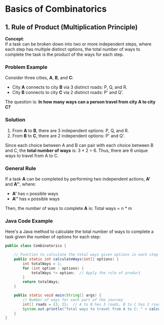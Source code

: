 # Basics of Combinatorics

## 1. Rule of Product (Multiplication Principle)

**Concept**:  
If a task can be broken down into two or more independent steps, where each step has multiple distinct options, the total number of ways to complete the task is the product of the ways for each step.

### Problem Example
Consider three cities, **A**, **B**, and **C**:
- City **A** connects to city **B** via 3 distinct roads: P, Q, and R.
- City **B** connects to city **C** via 2 distinct roads: P' and Q'.

The question is: **In how many ways can a person travel from city A to city C?**

### Solution
1. From **A** to **B**, there are 3 independent options: P, Q, and R.
2. From **B** to **C**, there are 2 independent options: P' and Q'.

Since each choice between A and B can pair with each choice between B and C, the **total number of ways** is: 3 * 2 = 6. Thus, there are 6 unique ways to travel from A to C.

### General Rule
If a task **A** can be completed by performing two independent actions, **A'** and **A''**, where:
- **A'** has `n` possible ways
- **A''** has `m` possible ways

Then, the number of ways to complete **A** is: Total ways = n * m

### Java Code Example
Here's a Java method to calculate the total number of ways to complete a task given the number of options for each step:

```java
public class Combinatorics {

    // Function to calculate the total ways given options in each step
    public static int calculateWays(int[] options) {
        int totalWays = 1;
        for (int option : options) {
            totalWays *= option;  // Apply the rule of product
        }
        return totalWays;
    }

    public static void main(String[] args) {
        // Number of ways for each part of the journey
        int[] roads = {3, 2};  // A to B has 3 roads, B to C has 2 roads
        System.out.println("Total ways to travel from A to C: " + calculateWays(roads));
    }
}
```
